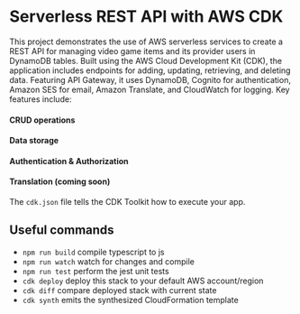 # Serverless REST API with AWS CDK

This project demonstrates the use of AWS serverless services to create a REST API for managing video game items and its provider users in DynamoDB tables. Built using the AWS Cloud Development Kit (CDK), the application includes endpoints for adding, updating, retrieving, and deleting data. Featuring API Gateway, it uses DynamoDB, Cognito for authentication, Amazon SES for email, Amazon Translate, and CloudWatch for logging. Key features include:

#### CRUD operations
#### Data storage
#### Authentication & Authorization
#### Translation (coming soon)

The `cdk.json` file tells the CDK Toolkit how to execute your app.

## Useful commands

* `npm run build`   compile typescript to js
* `npm run watch`   watch for changes and compile
* `npm run test`    perform the jest unit tests
* `cdk deploy`      deploy this stack to your default AWS account/region
* `cdk diff`        compare deployed stack with current state
* `cdk synth`       emits the synthesized CloudFormation template
